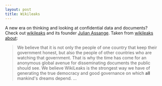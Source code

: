 ```yaml
---
layout: post
title: Wikileaks
---
```

A new era on thinking and looking at confidential data and documents? Check out [wikileaks](http://www.wikileaks.org/wiki/Main_Page) and its founder [Julian Assange](http://en.wikipedia.org/wiki/Julian_Assange). Taken from [wikileaks about](http://www.wikileaks.org/wiki/WikiLeaks:About):

> We believe that it is not only the people of one country that keep their government honest, but also the people of other countries who are watching that government. That is why the time has come for an anonymous global avenue for disseminating documents the public should see. We believe WikiLeaks is the strongest way we have of generating the true democracy and good governance on which **all** mankind's dreams depend. ...
